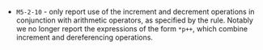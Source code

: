  * `M5-2-10` - only report use of the increment and decrement operations in conjunction with arithmetic operators, as specified by the rule. Notably we no longer report the expressions of the form `*p++`, which combine increment and dereferencing operations.